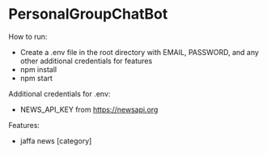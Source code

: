 # PersonalGroupChatBot

How to run:
* Create a .env file in the root directory with EMAIL, PASSWORD, and any other additional credentials for features
* npm install
* npm start

Additional credentials for .env:
* NEWS_API_KEY from https://newsapi.org


Features:
* jaffa news [category]

